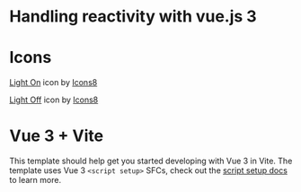 # Handling reactivity with vue.js 3

# Icons
<a target="_blank" href="https://icons8.com/icon/e9V-XJYOmiTY/light-on">Light On</a> icon by <a target="_blank" href="https://icons8.com">Icons8</a>

<a target="_blank" href="https://icons8.com/icon/51368/light-off">Light Off</a> icon by <a target="_blank" href="https://icons8.com">Icons8</a>

# Vue 3 + Vite

This template should help get you started developing with Vue 3 in Vite. The template uses Vue 3 `<script setup>` SFCs, check out the [script setup docs](https://v3.vuejs.org/api/sfc-script-setup.html#sfc-script-setup) to learn more.
